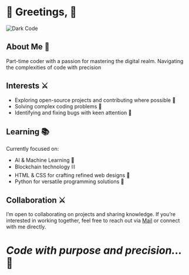 # 🌌 Greetings, 🌌
![Dark Code](https://i.imgur.com/Pj9GxUP.jpeg)
## About Me 🖤
Part-time coder with a passion for mastering the digital realm. Navigating the complexities of code with precision
## Interests ⚔️
- Exploring open-source projects and contributing where possible 🌌
- Solving complex coding problems 🧩
- Identifying and fixing bugs with keen attention 🐜
## Learning 📚
Currently focused on:
- AI & Machine Learning 🤖
- Blockchain technology ⛓️
- HTML & CSS for crafting refined web designs 🎨
- Python for versatile programming solutions 🐍
## Collaboration ⚔️
I’m open to collaborating on projects and sharing knowledge. If you’re interested in working together, feel free to reach out via [Mail](darthcoder2006@proton.me) or connect with me directly.
# *Code with purpose and precision...* 🖤
